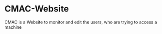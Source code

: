 # CMAC-Website
CMAC is a Website to monitor and edit the users, who are trying to access a machine 
